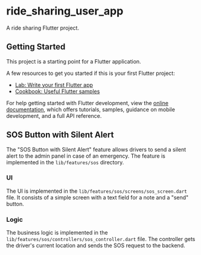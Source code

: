 # ride_sharing_user_app

A ride sharing Flutter project.

## Getting Started

This project is a starting point for a Flutter application.

A few resources to get you started if this is your first Flutter project:

- [Lab: Write your first Flutter app](https://docs.flutter.dev/get-started/codelab)
- [Cookbook: Useful Flutter samples](https://docs.flutter.dev/cookbook)

For help getting started with Flutter development, view the
[online documentation](https://docs.flutter.dev/), which offers tutorials,
samples, guidance on mobile development, and a full API reference.

## SOS Button with Silent Alert

The "SOS Button with Silent Alert" feature allows drivers to send a silent alert to the admin panel in case of an emergency. The feature is implemented in the `lib/features/sos` directory.

### UI

The UI is implemented in the `lib/features/sos/screens/sos_screen.dart` file. It consists of a simple screen with a text field for a note and a "send" button.

### Logic

The business logic is implemented in the `lib/features/sos/controllers/sos_controller.dart` file. The controller gets the driver's current location and sends the SOS request to the backend.
